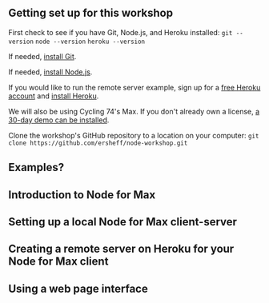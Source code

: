 
## Getting set up for this workshop

First check to see if you have Git, Node.js, and Heroku installed:
`git --version`
`node --version`
`heroku --version`

If needed, [install Git](https://git-scm.com/book/en/v2/Getting-Started-Installing-Git).

If needed, [install Node.js](https://nodejs.org/en/download/).

If you would like to run the remote server example, sign up for a [free Heroku account](https://signup.heroku.com/dc) and [install Heroku](https://devcenter.heroku.com/articles/heroku-cli#download-and-install).

We will also be using Cycling 74's Max. If you don't already own a license, [a 30-day demo can be installed](https://cycling74.com/downloads).

Clone the workshop's GitHub repository to a location on your computer:
`git clone https://github.com/ersheff/node-workshop.git`


## Examples?
## Introduction to Node for Max
## Setting up a local Node for Max client-server
## Creating a remote server on Heroku for your Node for Max client
## Using a web page interface